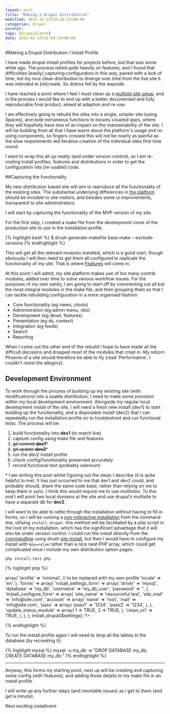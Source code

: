 ```yaml
---
layout: post
title: "Making a Drupal Distribution"
modified: 2015-24-23T16:26:33+00:00
categories: drupal
excerpt:
tags: [drupalplanet]
date: 2015-02-23T16:59:33+00:00
---
```


#Making a Drupal Distribution / Install Profile

I have made drupal install profiles for projects before, but that was some while ago. The process relied quite heavily on features, and I found that difficulties [easily] capturing configuration in this way, paired with a lack of time, led my nice clean distribution to diverge over time from the live site it was intended to [re]create. So distros fell by the wayside.

I have reached a point where I feel I must clean up a [multiple site setup](http://tombola.github.io/drupal/drupal-distribution/), and in the process I would like to end up with a better documented and fully reproducable final product, aimed at adaption and re-use.

I am effectively going to rebuild the sites into a single, simpler site (using Spaces), and exile extraneous functions to loosely coupled apps, where they will hopefully have less of an impact on the maintainability of the site. I will be building from all that I have learnt about the platform's usage and re-using components, so fingers crossed this will not be nearly as painful as the slow requirements-led iterative creation of the individual sites first time round.

I want to wrap this all up neatly (and under version control), so I am re-visiting install profiles, features and distributions in order to get the configuration into [re-usable] code.


##Capturing the functionality

My new distribution based site will aim to reproduce all the functionality of the existing sites. The substantial underlying differences in [the platform](http://tombola.github.io/drupal/drupal-distribution/) should be invisible to site visitors, and besides some ui improvements, transparent to site administrators.

I will start by capturing the functionality of the MVP version of my site.

For the first step, I created a make file from the development clone of the production site to use in the installation profile.

{% highlight bash %}
    $ drush generate-makefile base.make --exclude-versions
{% endhighlight %}

This will get all the relevant modules installed, which is a good start, though obviously I will then need to get them all configured to replicate the functionality of my site. That is where [Features](drupal.org/project/features) will come in.

At this point I will admit, my site platform makes use of too many contrib modules, added over time to solve various workflow issues. For the purposes of my own sanity, I am going to start off by commenting out all but the most integral modules in the make file, and then grouping them so that I can tackle rebuilding configuration in a more organised fashion:

- Core functionality (eg views, ctools)
- Administration (eg admin menu, vbo)
- Development (eg devel, features)
- Presentation (eg ds, context)
- Integration (eg feeds)
- Search
- Reporting

When I come out the other end of the rebuild I hope to have made all the difficult decisions and dropped most of the modules that crept in. My reborn Phoenix of a site should therefore be able to fly (read 'Performative', I couldn't resist the allegory).


## Development Environment

To work through the process of building up my existing site (with modifications) into a usable distribution, I need to make some provision within my local development environment. Alongside my regular local development install of the site, I will need a fresh new install (dev1) to start building up the functionality, and a disposable install (dev2) that I can repeatedly run the installation profile on to troubleshoot and run functional tests. The process will be:

1. build functionality into **dev1** (to match live)
1. capture config using make file and features
1. <del>git commit **dev1**</del>\*
1. <del>git update **dev2**</del>\*
1. run the dev2 install profile
1. check config/functionality preserved accurately
1. record functional test (probably selenium)

<div class="post__update"></div>

\* I am writing this post whilst figuring out the steps I describe (it is quite helpful to me). It has just occurred to me that dev1 and dev2 could, and probably should, share the same code base, rather than relying on me to keep them in sync. I think this would require me to use *multisites*. To this end I will point two local domains at the site and use drupal's multisite to have a separate db for **dev2**.


I will want to be able to rattle through the installation without having to fill in forms, so I will be running a [non-interactive installation](http://heyrocker.com/content/installing-drupal-7-non-interactively) from the command line, utlising ``install_drupal``. this method will be facilitated by a php script in the root of my installation, which has the significant advantage that it will also be under version control. I could run the install directly from the [commandline](http://www.coderintherye.com/install-drupal-7-using-drush) using drush [site-install](http://www.drushcommands.com/drush-6x/core/site-install), but then I would have to configure my install with ``key=value`` rather than a nice neat PHP array, which could get complicated once I include my own distribution option pages.

``php install.test.php``


{% highlight php %}

<?php

  define('MAINTENANCE_MODE', 'install');
  define('DRUPAL_ROOT', getcwd());

  // load the db settings for test site
  require_once DRUPAL_ROOT . '/sites/test/settings.php';
  require_once DRUPAL_ROOT . '/includes/install.core.inc';

  $settings = array(
  'parameters' => array(
    'profile' => 'minimal', // to be replaced with my own profile
    'locale' => 'en',
  ),
  'forms' => array(
    'install_settings_form' => array(
      'driver' => 'mysql',
      'database' => 'my_db',
      'username' => 'my_db_user',
      'password' => '',
    ),
    'install_configure_form' => array(
      'site_name' => 'resourceful test',
      'site_mail' => 'info@site.com',
      'account' => array(
        'name' => 'root',
        'mail' => 'info@site.com',
        'pass' => array(
          'pass1' => '1234',
          'pass2' => '1234',
        ),
      ),
      'update_status_module' => array(
          1 => TRUE,
          2 => TRUE,
        ),
      'clean_url' => TRUE,
    ),
  ),
);

install_drupal($settings);

?>
{% endhighlight %}

To run the install profile again I will need to drop all the tables in the database (by recreating it):

{% highlight mysql %}
  mysql -u my_db -e "DROP DATABASE my_db; CREATE DATABASE my_db;"
{% endhighlight %}

----

Anyway, this forms my starting point, next up will be creating and capturing some config (with features), and adding those details to my make file in an install profile.

I will write up any further steps (and inevitable issues) as I get to them (and get a minute).

<div class="btn btn-info btn-disabled">Next exciting installment</div>

